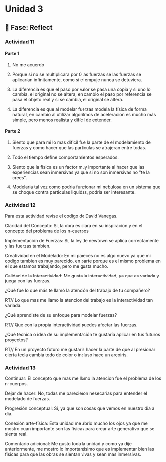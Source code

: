 # Unidad 3


## 🤔 Fase: Reflect

### Actividad 11

#### Parte 1

1. No me acuerdo

2. Porque si no se multiplicara por 0 las fuerzas se las fuerzas se aplicarían infinitamente, como si el empuje nunca se detuviera.
   
3. La diferencia es que el paso por valor se pasa una copia y si uno lo cambia, el original no se altera, en cambio el paso por referencia se pasa el objeto real y si se cambia, el original se altera.

4. La diferencia es que al modelar fuerzas modela la física de forma natural, en cambio al utilizar algoritmos de aceleracion es mucho más simple, pero menos realista y difícil de extender.

#### Parte 2

1. Siento que para mi lo mas dificil fue la parte de el modelamiento de fuerzas y como hacer que las particulas se atrajeran entre todas.

2. Todo el tiempo define comportamientos esperados.

3. Siento que la fisica es un factor muy importante al hacer que las experiencias sean inmersivas ya que si no son inmersivas no "te la crees".

4. Modelaria tal vez como podria funcionar mi nebulosa en un sistema que se choque contra particulas liquidas, podria ser interesante.


### Actividad 12

Para esta actividad revise el codigo de David Vanegas.

Claridad del Concepto: Si, la obra es clara en su inspiracion y en el concepto del problema de los n-cuerpos

Implementación de Fuerzas: Si, la ley de newtown se aplica correctamente y las fuerzas tambien.

Creatividad en el Modelado: En mi pareces no es algo nuevo ya que mi codigo tambien es muy parecido, en parte porque es el mismo problema en el que estamos trabajando, pero me gusta mucho.

Calidad de la Interactividad: Me gusta la interactividad, ya que es variada y juega con las fuerzas.


¿Qué fue lo que más te llamó la atención del trabajo de tu compañero?

RT// Lo que mas me llamo la atencion del trabajo es la interactividad tan variada.

¿Qué aprendiste de su enfoque para modelar fuerzas?

RT// Que con la propia interactividad puedes afectar las fuerzas.

¿Qué técnica o idea de su implementación te gustaría aplicar en tus futuros proyectos?

RT// En un proyecto futuro me gustaria hacer la parte de que al presionar cierta tecla cambia todo de color o incluso hace un arcoiris.

### Actividad 13

Continuar: El concepto que mas me llamo la atencion fue el problema de los n-cuerpos.

Dejar de hacer: No, todas me parecieron nesecarias para entender el modelado de fuerzas.

Progresión conceptual: Si, ya que son cosas que vemos en nuestro dia a dia.

Conexión arte-física: Esta unidad me abrio mucho los ojos ya que me mostro cuan importante son las fisicas para crear arte generativo que se sienta real.

Comentario adicional: Me gusto toda la unidad y como ya dije anteriormente, me mostro lo importantisimo que es implementar bien las fisicas para que las obras se sientan vivas y sean mas inmersivas.

